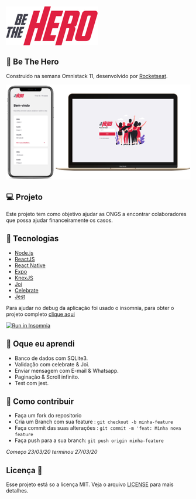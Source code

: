 ![Be-the-hero](./.github/assets/logo.png)

## 👊 Be The Hero

Construido na semana Omnistack 11, desenvolvido por [Rocketseat](https://rocketseat.com.br/).

![BetheHero](./.github/assets/backGround_BeTheHero.jpg)

## 💻 Projeto

Este projeto tem como objetivo ajudar as ONGS a encontrar colaboradores que possa ajudar financeiramente os casos.

## 🦾 Tecnologias

- [Node.js](https://nodejs.org/en/)
- [ReactJS](https://reactjs.org/)
- [React Native](https://reactnative.dev/)
- [Expo](https://expo.io/)
- [KnexJS](http://knexjs.org/)
- [Joi](https://hapi.dev/module/joi/)
- [Celebrate](https://github.com/arb/celebrate#readme)
- [Jest](https://jestjs.io/)

Para ajudar no debug da aplicação foi usado o insomnia, para obter o projeto completo [clique aqui](https://insomnia.rest/run/?label=OmniStack11&uri=https%3A%2F%2Fraw.githubusercontent.com%2FDenisMedeirosSDK%2FOmniStack_11%2Fmaster%2F.github%2FInsomnia_OmniStack_11.json")

<a href="https://insomnia.rest/run/?label=OmniStack11&uri=https%3A%2F%2Fraw.githubusercontent.com%2FDenisMedeirosSDK%2FOmniStack_11%2Fmaster%2F.github%2FInsomnia_OmniStack_11.json" target="_blank"><img src="https://insomnia.rest/images/run.svg" alt="Run in Insomnia"></a>

## 🤯 Oque eu aprendi

- Banco de dados com SQLite3.
- Validação com celebrate & Joi.
- Enviar mensagem com E-mail & Whatsapp.
- Paginação & Scroll infinito.
- Test com jest.

## 🔧 Como contribuir

- Faça um fork do repositorio
- Cria um Branch com sua feature : `git checkout -b minha-feature`
- Faça commit das suas alterações : `git commit -m 'feat: Minha nova feature`
- Faça push para a sua branch: `git push origin minha-feature `

_Começo 23/03/20 terminou 27/03/20_

## Licença 📝

Esse projeto está so a licença MIT. Veja o arquivo [LICENSE](https://raw.githubusercontent.com/DenisMedeirosSDK/Rocketseat-events/master/LICENSE) para mais detalhes.

